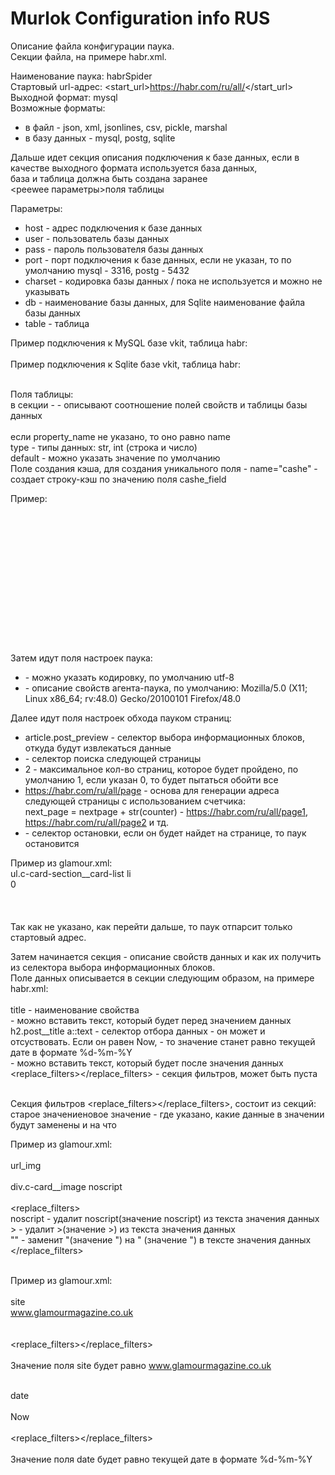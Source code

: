 # Murlok Configuration info RUS
Описание файла конфигурации паука.<br>
Секции файла, на примере habr.xml.<br>

Наименование паука: <name>habrSpider</name><br>
Стартовый url-адрес: <start_url>https://habr.com/ru/all/</start_url><br>
Выходной формат: <format>mysql</format><br>
Возможные форматы:<br>
* в файл - json, xml, jsonlines, csv, pickle, marshal<br>
* в базу данных - mysql, postg, sqlite<br>

Дальше идет секция описания подключения к базе данных, если в качестве выходного формата используется база данных,<br>
база и таблица должна быть создана заранее<br>
<peewee параметры>поля таблицы</peewee><br>

Параметры:<br>
- host - адрес подключения к базе данных<br>
- user - пользователь базы данных<br>
- pass - пароль пользователя базы данных<br>
- port - порт подключения к базе данных, если не указан, то по умолчанию mysql - 3316, postg - 5432<br>
- charset - кодировка базы данных / пока не используется и можно не указывать<br>
- db - наименование базы данных, для Sqlite наименование файла базы данных<br>
- table - таблица<br>

Пример подключения к MySQL базе vkit, таблица habr:<br>
<peewee host="127.0.0.1" user="root" pass="" port="3306" charset="utf8mb4" db="vkit" table="habr"><br>
Пример подключения к Sqlite базе vkit, таблица habr:<br>
<peewee db="vkit.db" table="habr"><br>

Поля таблицы:<br>
в секции - <tablefields></tablefields> - описывают соотношение полей свойств <properties> и таблицы базы данных<br>
<field name="имя в таблице" property_name="имя свойства" default="по умолчанию" type="тип"></field><br>
если property_name не указано, то оно равно name<br>
type - типы данных: str, int (строка и число)<br>
default - можно указать значение по умолчанию<br>
Поле создания кэша, для создания уникального поля - name="cashe" - создает строку-кэш по значению поля cashe_field<br>

Пример:<br>
<code>
<tablefields><br>
<field name="title" property_name="title"></field><br>
<field name="url_post" property_name="url_post"></field><br>
<field name="date" property_name="date"></field><br>
<field name="avtor" property_name="avtor"></field><br>
<field name="published" property_name="" default="0" type="int"></field><br>
<field name="cashe" property_name="" cashe_field="title"></field><br>
</tablefields><br>
</code>

Затем идут поля настроек паука:<br>
- <encoding></encoding> - можно указать кодировку, по умолчанию utf-8<br>
- <agent></agent> - описание свойств агента-паука, по умолчанию: Mozilla/5.0 (X11; Linux x86_64; rv:48.0) Gecko/20100101 Firefox/48.0<br>

Далее идут поля настроек обхода пауком страниц:
- <selector>article.post_preview</selector> - селектор выбора информационных блоков, откуда будут извлекаться данные<br>
- <nextselector></nextselector> - селектор поиска следующей страницы<br>
- <maxpage>2</maxpage> - максимальное кол-во страниц, которое будет пройдено, по умолчанию 1, если указан 0, то будет пытаться обойти все<br>
- <nextpage>https://habr.com/ru/all/page</nextpage> - основа для генерации адреса следующей страницы с использованием счетчика:<br>
next_page = nextpage + str(counter) - https://habr.com/ru/all/page1, https://habr.com/ru/all/page2 и тд.<br>
- <endselector></endselector> - селектор остановки, если он будет найдет на странице, то паук остановится

Пример из glamour.xml:<br>
<selector>ul.c-card-section__card-list li</selector><br>
<maxpage>0</maxpage><br>
<nextpage></nextpage><br>
<nextselector></nextselector><br>
<endselector></endselector><br>
Так как не указано, как перейти дальше, то паук отпарсит только стартовый адрес.<br>

Затем начинается секция <properties></properties> - описание свойств данных и как их получить из селектора выбора информационных блоков.<br>
Поле данных описывается в секции <property></property> следующим образом, на примере habr.xml:<br>
<property><br>
<name>title</name> - наименование свойства<br>
<before></before> - можно вставить текст, который будет перед значением данных<br>
<selector>h2.post__title a::text</selector> - селектор отбора данных - он может и отсуствовать. Если он равен Now, - то значение станет равно текущей дате в формате %d-%m-%Y<br>
<after></after> - можно вставить текст, который будет после значения данных<br>
<replace_filters></replace_filters> - секция фильтров, может быть пуста<br>
</property><br>

Секция фильтров <replace_filters></replace_filters>, состоит из секций:<br>
<filter><old>старое значение</old><new>новое значение</new></filter> - где указано, какие данные в значении будут заменены и на что<br>

Пример из glamour.xml:<br>
<property><br>
<name>url_img</name><br>
<before></before><br>
<selector>div.c-card__image noscript</selector><br>
<after></after><br>
<replace_filters><br>
<filter><old>noscript</old><new></new></filter> - удалит noscript(значение <old>noscript</old>) из текста значения данных<br>
<filter><old>&gt;</old><new></new></filter> - удалит &gt;(значение <old>&gt;</old>) из текста значения данных<br>
<filter><old>&quot;</old><new>"</new></filter> - заменит &quot;(значение <old>&quot;</old>) на " (значение <new>"</new>) в тексте значения данных<br>
</replace_filters><br>
</property><br>

Пример из glamour.xml:<br>
<property><br>
<name>site</name><br>
<before>www.glamourmagazine.co.uk</before><br>
<selector></selector><br>
<after></after><br>
<replace_filters></replace_filters><br>
</property><br>
Значение поля site будет равно www.glamourmagazine.co.uk<br>

<property><br>
<name>date</name><br>
<before></before><br>
<selector>Now</selector><br>
<after></after><br>
<replace_filters></replace_filters><br>
</property><br>
Значение поля date будет равно текущей дате в формате %d-%m-%Y

